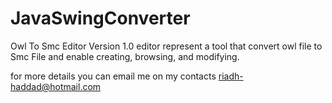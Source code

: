 # JavaSwingConverter
Owl To Smc Editor Version 1.0 editor represent a 
tool that convert owl file to Smc File and enable creating,
browsing, and modifying.

for more details you can email me on my contacts riadh-haddad@hotmail.com
